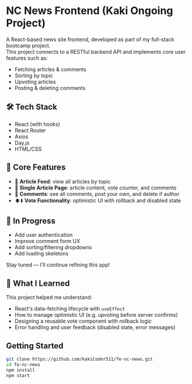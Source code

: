 # NC News Frontend (Kaki Ongoing Project)

A React-based news site frontend, developed as part of my full-stack bootcamp project.  
This project connects to a RESTful backend API and implements core user features such as:

- Fetching articles & comments
- Sorting by topic
- Upvoting articles
- Posting & deleting comments

## 🛠 Tech Stack

- React (with hooks)
- React Router
- Axios
- Day.js
- HTML/CSS 

## 🔧 Core Features

- 📰 **Article Feed**: view all articles by topic
- 📖 **Single Article Page**: article content, vote counter, and comments
- 💬 **Comments**: see all comments, post your own, and delete if author
- ⬆️⬇️ **Vote Functionality**: optimistic UI with rollback and disabled state

 
 ## 🔧 In Progress

- Add user authentication
- Improve comment form UX
- Add sorting/filtering dropdowns
- Add loading skeletons

Stay tuned — I’ll continue refining this app!

## 🧠 What I Learned

This project helped me understand:

- React's data-fetching lifecycle with `useEffect`
- How to manage optimistic UI (e.g. upvoting before server confirms)
- Designing a reusable vote component with rollback logic
- Error handling and user feedback (disabled state, error messages)

## Getting Started
```bash
git clone https://github.com/kakiCoder511/fe-nc-news.git
cd fe-nc-news
npm install
npm start






